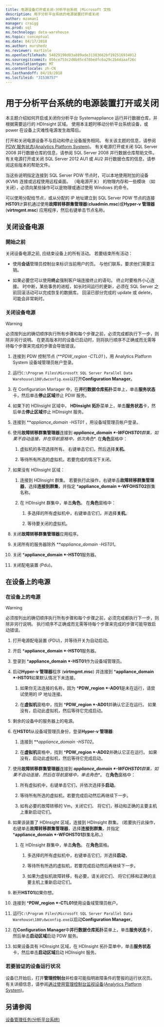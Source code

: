 ```yaml
---
title: 电源设备打开或关闭-分析平台系统 |Microsoft 文档
description: 用于分析平台系统的电源装置打开或关闭
author: mzaman1
manager: craigg
ms.prod: sql
ms.technology: data-warehouse
ms.topic: conceptual
ms.date: 04/17/2018
ms.author: murshedz
ms.reviewer: martinle
ms.openlocfilehash: 54829190d03a889ade31383662bf192516934012
ms.sourcegitcommit: 056ce753c2d6b85cd78be4fc6a29c2b4daaaf26c
ms.translationtype: MT
ms.contentlocale: zh-CN
ms.lasthandoff: 04/19/2018
ms.locfileid: "31538757"
---
```

# <a name="power-the-appliance-on-or-off-for-analytics-platform-system"></a>用于分析平台系统的电源装置打开或关闭
本主题介绍如何开启或关闭你分析平台 Systemappliance 运行并行数据仓库，并根据需要运行的 HDInsight 区域。 使用本主题时移动分析平台系统设备，或 power 在设备上灾难性电源发生故障后。  
  
打开和关闭电源设备不与启动和停止设备服务相同。 有关该主题的信息，请参阅[PDW 服务状态&#40;Analytics Platform System&#41;](pdw-services-status.md)。 有关电源打开或关闭 SQL Server 2008 并行数据仓库的信息，请参阅 SQL Server 2008 并行数据仓库帮助文件。 有关电源打开或关闭 SQL Server 2012 AU1 或 AU2 并行数据仓库的信息，请参阅这些版本的帮助文件。  
  
当这些说明指定连接到 SQL Server PDW 节点时，可以本地使用附加的设备 (KVM) 连接或远程使用远程桌面。 （电电源开关） 的物理内存和一些模块 （如关闭），必须向某些操作可以是物理或通过使用 Windows 的命令。  
  
可以使用分配给节点，或从分配的 IP 地址建立到 SQL Server PDW 节点的连接**HST01**计算机通过使用**故障转移群集管理器**(**cluadmin.msc**)或**Hyper-v 管理器**(**virtmgmt.msc**) 应用程序，然后右键单击节点名称。  
  
## <a name="PowerOff"></a>关闭设备电源  
  
### <a name="before-you-begin"></a>開始之前  
关闭设备电源之前, 应结束设备上的所有活动。 若要结束所有活动：  
  
-   使用**会话**管理员控制台来标识当前用户的页。 与他们联系，要求他们需要注销。  
  
-   如果必要您可以使用**终止**强制客户端连接终止的语句。 终止时要格外小心连接。 时中断，某些事务的进程，如长时间运行的更新，必须在 SQL Server 之前回滚活动可以完成恢复的数据库。 回滚已部分完成的 update 或 delete，可能会非常耗时。  
  
### <a name="to-power-off-the-appliance"></a>关闭设备电源  
  
> [!WARNING]  
> 必须按列出的确切顺序执行所有步骤和每个步骤之前，必须完成都执行下一步，则除非另行说明。 在更高版本时的设备已启动时，则将执行顺序不正确或而无需等待每个步骤来完成的步骤会导致错误。  
  
1.  连接到 PDW 控制节点 (***PDW_region *-CTL01** )，用 Analytics Platform System 设备域管理员帐户登录。  
  
2.  运行`C:\Program Files\Microsoft SQL Server Parallel Data Warehouse\100\dwconfig.exe`以打开**Configuration Manager**。  
  
3.  在 Configuration Manager 中，在**并行数据仓库拓扑**菜单上，单击**服务状态**卡，然后单击**停止区域**停止 PDW 服务。  
  
4.  如果下的 HDInsight 区域中， **HDInsight 拓扑**菜单上，单击**服务状态**卡，然后单击**停止区域**停止 HDInsight 服务。  
  
5.  连接到 ***appliance_domain *-HST01** ，用设备域管理员帐户登录。  
  
6.  使用**故障转移群集管理器**连接到 ***appliance_domain *-WFOHST01**群集，如果不自动连接，并在导航窗格中，依次**角色**. 在**角色**窗格中：  
  
    1.  虚拟机的多项选择所有。 右键单击它们，然后选择**关机**。  
  
    2.  等待所有所选的虚拟机，若要完成的情况下关闭。  
  
7.  如果没有 HDInsight 区域：  
  
    1.  连接到 HDInsight 群集。 若要执行此操作，右键单击**故障转移群集管理器**，选择**连接到群集**，并指定 ***appliance_domain *-WFOHST02**群集名称。  
  
    2.  在 HDInsight 群集中，单击**角色**。 在**角色**窗格中：  
  
        1.  多选择的所有虚拟机中，右键单击它们，并选择**关机**。  
  
        2.  等待要关闭的虚拟机。  
  
8.  关闭**故障转移群集管理器**应用程序。  
  
9. 关闭所有的服务器除外 ***appliance_domain *-HST01**。  
  
10. 关闭 ***appliance_domain *-HST01**服务器。  
  
11. 关闭配电装置 (Pdu)。  
  
## <a name="PowerOn"></a>在设备上的电源  
  
### <a name="to-power-on-the-appliance"></a>在设备上的电源  
  
> [!WARNING]  
> 必须按列出的确切顺序执行所有步骤和每个步骤之前，必须完成都执行下一步，则除非另行说明。 执行顺序不正确或而无需等待每个步骤来完成的步骤可能导致启动错误。  
  
1.  打开电源配电装置 (PDU)，并等待开关为自动启动。  
  
2.  开启 ***appliance_domain *-HST01**服务器。  
  
3.  登录到 ***appliance_domain *-HST01**作为设备域管理员。  
  
4.  启动**Hyper-v 管理器**程序 (**virtmgmt.msc**) 并连接到 ***appliance_domain *-HST01**如果默认情况下未连接。  
  
    1.  如果你无法连接的名称，因为 ***PDW_region *-AD01**是未在运行，请尝试使用的 IP 地址连接。  
  
    2.  在**虚拟机**窗格中，找到 ***PDW_region *-AD01**并确认它正在运行。 如果没有，启动此虚拟机，然后等待它完成启动。  
  
5.  剩余的设备中的服务器上的电源。  
  
6.  在**HST01**从设备域管理员身份，登录**Hyper-v 管理器**:  
  
    1.  连接到 ***appliance_domain *-HST02**。  
  
    2.  在**虚拟机**窗格中，找到 ***PDW_region *-AD02**并确认它正在运行。  如果没有，启动此虚拟机，然后等待它完成启动。  
  
7.  使用**故障转移群集管理器**连接到 ***appliance_domain *-WFOHST01**群集，如果不自动连接，然后在**导航**窗格中，单击**角色**。 在**角色**窗格中：  
  
    1.  所有虚拟机中，右键单击它们，并依次选择多**启动**。  
  
    2.  等待所有所选的虚拟机，若要完成启动然后再继续下一步。  
  
    3.  如有必要的故障转移的 Vm，关闭它们、 将它们，移动和正确的主要主机上重新启动它们。  
  
8.  如果该装置了 HDInsight 区域，连接到 HDInsight 群集。 (若要执行此操作，右键单击**故障转移群集管理器**，选择**连接到群集**，并指定 ***appliance_domain *-WFOHST01**群集名称。)  
  
    1.  在 HDInsight 群集中，单击**角色**。 在**角色**窗格。  
  
        1.  多选择的所有虚拟机中，右键单击它们，并选择**启动**，  
  
        2.  等待所有所选的虚拟机，若要完成启动然后再继续下一步。  
  
        3.  如果为虚拟机故障转移，有必要，请关闭它们、 将它们移和正确的主要主机上重新启动它们。  
  
9. 断开**HST01**如果你想。  
  
10. 连接到 ***PDW_region *-CTL01**使用设备域管理员帐户。  
  
11. 运行`C:\Program Files\Microsoft SQL Server Parallel Data Warehouse\100\dwconfig.exe`以启动**Configuration Manager**。  
  
12. 在**Configuration Manager**中**并行数据仓库拓扑**菜单上，单击**服务状态**卡，然后单击**启动区域**启动 PDW 服务。  
  
13. 如果设备具有 HDInsight 区域，在 HDInsight 拓扑菜单中，单击**服务状态**卡，然后单击**启动区域**启动 HDInsight 服务。  
  
### <a name="to-verify-the-appliance-health"></a>若要验证的设备运行状况  
设备已开始后，打开**管理控制台**并检查可能指明故障条件的警报的运行状况页。 有关详细信息，请参阅[通过使用管理控制台监视设备&#40;Analytics Platform System&#41;](monitor-the-appliance-by-using-the-admin-console.md)。  
  
## <a name="see-also"></a>另请参阅  
[设备管理任务&#40;分析平台系统&#41;](appliance-management-tasks.md)  
  
